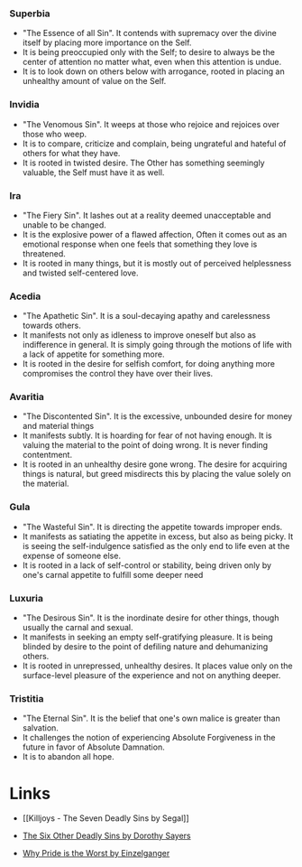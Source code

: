 ### Superbia
* "The Essence of all Sin". It contends with supremacy over the divine itself by placing more importance on the Self.
* It is being preoccupied only with the Self; to desire to always be the center of attention no matter what, even when this attention is undue.
* It is to look down on others below with arrogance, rooted in placing an unhealthy amount of value on the Self.
### Invidia
* "The Venomous Sin". It weeps at those who rejoice and rejoices over those who weep.
* It is to compare, criticize and complain, being ungrateful and hateful of others for what they have.
* It is rooted in twisted desire. The Other has something seemingly valuable, the Self must have it as well.
### Ira
* "The Fiery Sin". It lashes out at a reality deemed unacceptable and unable to be changed.
* It is the explosive power of a flawed affection, Often it comes out as an emotional response when one feels that something they love is threatened.
* It is rooted in many things, but it is mostly out of perceived helplessness and twisted self-centered love.
### Acedia
* "The Apathetic Sin". It is a soul-decaying apathy and carelessness towards others. 
* It manifests not only as idleness to improve oneself but also as indifference in general. It is simply going through the motions of life with a lack of appetite for something more.
* It is rooted in the desire for selfish comfort, for doing anything more compromises the control they have over their lives.
### Avaritia
* "The Discontented Sin". It is the excessive, unbounded desire for money and material things
* It manifests subtly. It is hoarding for fear of not having enough. It is valuing the material to the point of doing wrong. It is never finding contentment.
* It is rooted in an unhealthy desire gone wrong. The desire for acquiring things is natural, but greed misdirects this by placing the value solely on the material.
### Gula
* "The Wasteful Sin". It is directing the appetite towards improper ends. 
* It manifests as satiating the appetite in excess, but also as being picky. It is seeing the self-indulgence satisfied as the only end to life even at the expense of someone else.
* It is rooted in a lack of self-control or stability, being driven only by one's carnal appetite to fulfill some deeper need
### Luxuria
* "The Desirous Sin". It is the inordinate desire for other things, though usually the carnal and sexual.
* It manifests in seeking an empty self-gratifying pleasure. It is being blinded by desire to the point of defiling nature and dehumanizing others.
* It is rooted in unrepressed, unhealthy desires. It places value only on the surface-level pleasure of the experience and not on anything deeper.
### Tristitia
* "The Eternal Sin". It is the belief that one's own malice is greater than salvation.
* It challenges the notion of experiencing Absolute Forgiveness in the future in favor of Absolute Damnation.
* It is to abandon all hope.
# Links
* [[Killjoys - The Seven Deadly Sins by Segal]]
* [The Six Other Deadly Sins by Dorothy Sayers](https://mygospelblog.wordpress.com/2017/10/03/the-other-six-deadly-sins/)

* [Why Pride is the Worst by Einzelganger](https://www.youtube.com/watch?v=W6eLkFr9yzE)

